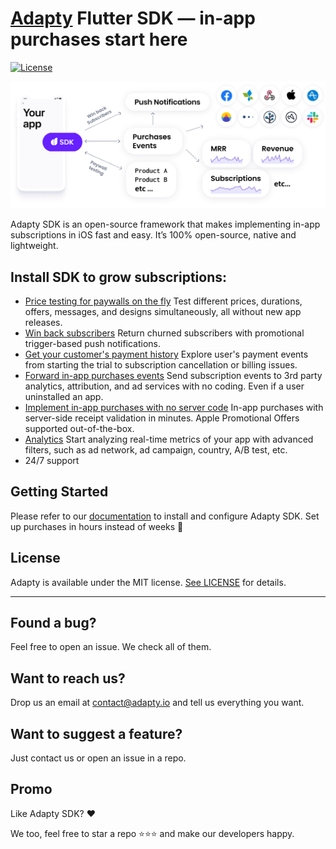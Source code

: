 # [Adapty](https://adapty.io?utm_source=github&utm_medium=content&utm_campaign=AdaptySDK-Flutter) Flutter SDK — in-app purchases start here

[![License](https://img.shields.io/badge/license-MIT-brightgreen.svg)](https://github.com/adaptyteam/AdaptySDK-Flutter/blob/master/LICENSE)

![Adapty: CRM for mobile apps with subscriptions](adapty-schema.png)

Adapty SDK is an open-source framework that makes implementing in-app subscriptions in iOS fast and easy. It’s 100% open-source, native and lightweight.

## Install SDK to grow subscriptions:

- [Price testing for paywalls on the fly](https://doc.adapty.io/docs/ab-test?utm_source=github&utm_medium=content&utm_campaign=AdaptySDK-Flutter)
Test different prices, durations, offers, messages, and designs simultaneously, all without new app releases.
- [Win back subscribers](https://doc.adapty.io/docs/promo-campaigns?utm_source=github&utm_medium=content&utm_campaign=AdaptySDK-Flutter)
Return churned subscribers with promotional trigger-based push notifications.
- [Get your customer's payment history](https://doc.adapty.io/docs/profiles-crm?utm_source=github&utm_medium=content&utm_campaign=AdaptySDK-Flutter)
Explore user's payment events from starting the trial to subscription cancellation or billing issues.
- [Forward in-app purchases events](https://doc.adapty.io/docs/events?utm_source=github&utm_medium=content&utm_campaign=AdaptySDK-Flutter)
Send subscription events to 3rd party analytics, attribution, and ad services with no coding. Even if a user uninstalled an app.
- [Implement in-app purchases with no server code](https://doc.adapty.io/docs/ios-sdk-configuration?utm_source=github&utm_medium=content&utm_campaign=AdaptySDK-Flutter)
In-app purchases with server-side receipt validation in minutes. Apple Promotional Offers supported out-of-the-box.
- [Analytics](https://doc.adapty.io/docs/analytics-charts?utm_source=github&utm_medium=content&utm_campaign=AdaptySDK-Flutter)
Start analyzing real-time metrics of your app with advanced filters, such as ad network, ad campaign, country, A/B test, etc.
- 24/7 support

## Getting Started

Please refer to our [documentation](https://doc.adapty.io/docs/flutter-sdk-installation?utm_source=github&utm_medium=content&utm_campaign=AdaptySDK-Flutter) to install and configure Adapty SDK. Set up purchases in hours instead of weeks :rocket:

## License

Adapty is available under the MIT license. [See LICENSE](https://github.com/adaptyteam/AdaptySDK-Flutter/blob/master/LICENSE) for details.

---

## Found a bug?

Feel free to open an issue. We check all of them.

## Want to reach us?

Drop us an email at contact@adapty.io and tell us everything you want.

## Want to suggest a feature?

Just contact us or open an issue in a repo.

## Promo

Like Adapty SDK? ❤️

We too, feel free to star a repo ⭐️⭐️⭐️ and make our developers happy.
